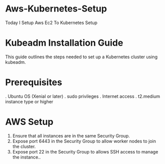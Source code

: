 # Aws-Kubernetes-Setup
Today I Setup Aws Ec2 To Kubernetes Setup 
# Kubeadm Installation Guide
This guide outlines the steps needed to set up a Kubernetes cluster using kubeadm.
# Prerequisites
. Ubuntu OS (Xenial or later)
. sudo privileges
. Internet access
. t2.medium instance type or higher
# AWS Setup
1. Ensure that all instances are in the same Security Group.
2. Expose port 6443 in the Security Group to allow worker nodes to join the cluster.
3. Expose port 22 in the Security Group to allows SSH access to manage the instance..

